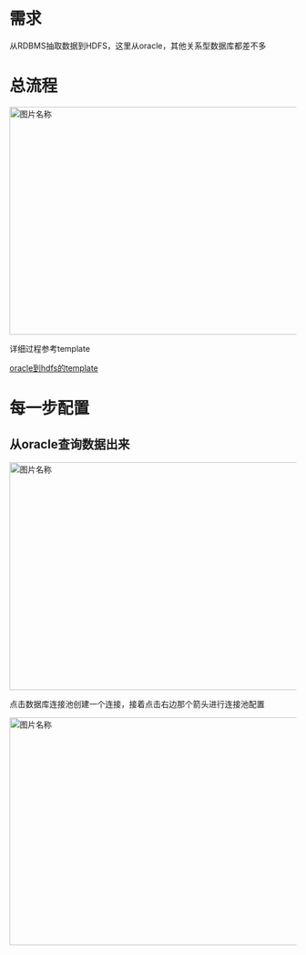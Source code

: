 # 需求

从RDBMS抽取数据到HDFS，这里从oracle，其他关系型数据库都差不多

# 总流程

<img src="https://github.com/jimmy-src/ProcessorForNIFI/blob/master/image/oralce2hdfs.png" width = "800" height = "400" alt="图片名称" align=center />

详细过程参考template

[oracle到hdfs的template](https://github.com/jimmy-src/ProcessorForNIFI/blob/master/processor_template/OracleTohdfsAndhdfsToOracle.xml)

# 每一步配置

## 从oracle查询数据出来

<img src="https://github.com/jimmy-src/ProcessorForNIFI/blob/master/image/oracle2hdfs_step1.png" width = "600" height = "400" alt="图片名称" align=center />

点击数据库连接池创建一个连接，接着点击右边那个箭头进行连接池配置

<img src="https://github.com/jimmy-src/ProcessorForNIFI/blob/master/image/oracle2hdfs_conpool.png" width = "600" height = "400" alt="图片名称" align=center />


